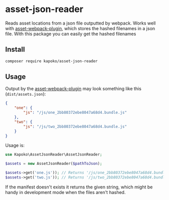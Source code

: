 # asset-json-reader

Reads asset locations from a json file outputted by webpack. Works well with [asset-webpack-plugin](https://www.npmjs.com/package/assets-webpack-plugin), which stores the hashed filenames in a json file. With this package you can easily get the hashed filenames

## Install

```sh
composer require kapoko/asset-json-reader
```

## Usage

Output by the [asset-webpack-plugin](https://www.npmjs.com/package/assets-webpack-plugin) may look something like this (`dist/assets.json`):

```json
{
    "one": {
        "js": "/js/one_2bb80372ebe8047a68d4.bundle.js"
    },
    "two": {
        "js": "/js/two_2bb80372ebe8047a68d4.bundle.js"
    }
}
```

Usage is:

```php
use Kapoko\AssetJsonReader\AssetJsonReader;

$assets = new AssetJsonReader($pathToJson);

$assets->get('one.js')); // Returns '/js/one_2bb80372ebe8047a68d4.bundle.js'
$assets->get('two.js')); // Returns '/js/two_2bb80372ebe8047a68d4.bundle.js'
```

If the manifest doesn't exists it returns the given string, which might be handy in development mode when the files aren't hashed.
